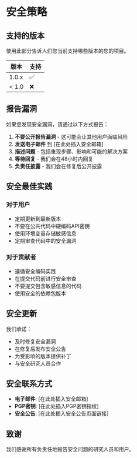 # 安全策略

## 支持的版本

使用此部分告诉人们您当前支持哪些版本的您的项目。

| 版本 | 支持          |
| ------- | ------------------ |
| 1.0.x   | :white_check_mark: |
| < 1.0   | :x:                |

## 报告漏洞

如果您发现安全漏洞，请通过以下方式报告：

1. **不要公开报告漏洞** - 这可能会让其他用户面临风险
2. **发送电子邮件** 到 [在此处插入安全邮箱]
3. **描述问题** - 包括重现步骤、影响和可能的解决方案
4. **等待回复** - 我们会在48小时内回复
5. **负责任披露** - 我们会在修复后公开披露

## 安全最佳实践

### 对于用户
- 定期更新到最新版本
- 不要在公共代码中硬编码API密钥
- 使用环境变量存储敏感信息
- 定期审查代码中的安全漏洞

### 对于贡献者
- 遵循安全编码实践
- 在提交代码前进行安全审查
- 不要提交包含敏感信息的代码
- 使用安全的依赖包版本

## 安全更新

我们承诺：
- 及时修复安全漏洞
- 在修复后发布安全公告
- 为受影响的版本提供补丁
- 与安全研究人员合作

## 安全联系方式

- **电子邮件**: [在此处插入安全邮箱]
- **PGP密钥**: [在此处插入PGP密钥指纹]
- **安全公告**: [在此处插入安全公告页面链接]

## 致谢

我们感谢所有负责任地报告安全问题的研究人员和用户。 